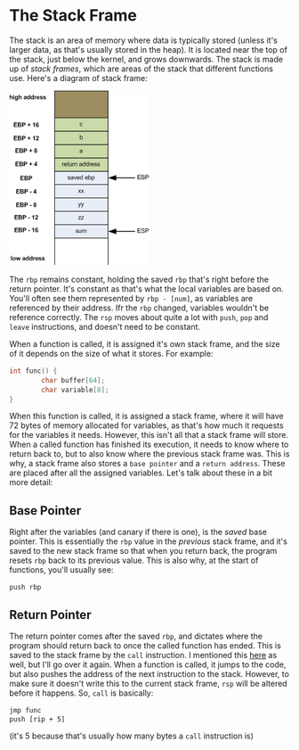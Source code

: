 # The Stack Frame

The stack is an area of memory where data is typically stored \(unless it's larger data, as that's usually stored in the heap\). It is located near the top of the stack, just below the kernel, and grows downwards. The stack is made up of _stack frames_, which are areas of the stack that different functions use. Here's a diagram of stack frame:

![stack-frame](../../../.gitbook/assets/stackframe.png)

The `rbp` remains constant, holding the saved `rbp` that's right before the return pointer. It's constant as that's what the local variables are based on. You'll often see them represented by `rbp - [num]`, as variables are referenced by their address. Ifr the `rbp` changed, variables wouldn't be reference correctly. The `rsp` moves about quite a lot with `push`, `pop` and `leave` instructions, and doesn't need to be constant.

When a function is called, it is assigned it's own stack frame, and the size of it depends on the size of what it stores. For example:

```c
int func() {
        char buffer[64];
        char variable[8];
}
```

When this function is called, it is assigned a stack frame, where it will have 72 bytes of memory allocated for variables, as that's how much it requests for the variables it needs. However, this isn't all that a stack frame will store. When a called function has finished its execution, it needs to know where to return back to, but to also know where the previous stack frame was. This is why, a stack frame also stores a `base pointer` and a `return address`. These are placed after all the assigned variables. Let's talk about these in a bit more detail:

## Base Pointer

Right after the variables \(and canary if there is one\), is the _saved_ base pointer. This is essentially the `rbp` value in the _previous_ stack frame, and it's saved to the new stack frame so that when you return back, the program resets `rbp` back to its previous value. This is also why, at the start of functions, you'll usually see:

```text
push rbp
```

## Return Pointer

The return pointer comes after the saved `rbp`, and dictates where the program should return back to once the called function has ended. This is saved to the stack frame by the `call` instruction. I mentioned this [here](calling-functions.md) as well, but I'll go over it again. When a function is called, it jumps to the code, but also pushes the address of the next instruction to the stack. However, to make sure it doesn't write this to the current stack frame, `rsp` will be altered before it happens. So, `call` is basically:

```text
jmp func
push [rip + 5]
```

\(it's 5 because that's usually how many bytes a `call` instruction is\)


